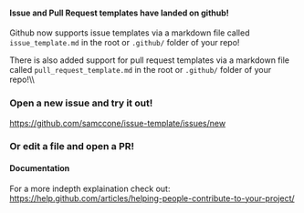 #### Issue and Pull Request templates have landed on github!

Github now supports issue templates via a markdown file called `issue_template.md` in the root or `.github/` folder of your repo!

There is also added support for pull request templates via a markdown file called `pull_request_template.md` in the root or `.github/` folder of your repo!\\\\

### Open a new issue and try it out!
https://github.com/samccone/issue-template/issues/new

### Or edit a file and open a PR! 

#### Documentation
For a more indepth explaination check out: https://help.github.com/articles/helping-people-contribute-to-your-project/
